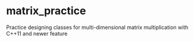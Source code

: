 # matrix_practice
Practice designing classes for multi-dimensional matrix multiplication with C++11 and newer feature
